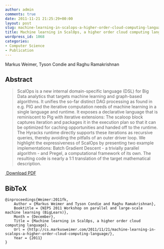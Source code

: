 ```yaml
---
author: admin
comments: true
date: 2011-11-21 21:25:29+00:00
layout: post
slug: machine-learning-in-scalops-a-higher-order-cloud-computing-language
title: Machine learning in ScalOps, a higher order cloud computing language
wordpress_id: 1068
categories:
- Computer Science
- Publication
---
```


Markus Weimer, Tyson Condie and Raghu Ramakrishnan


## Abstract




<blockquote>ScalOps is a new internal domain-specific language (DSL) for Big Data analytics that targets machine learning and graph-based algorithms. It unifies the so-far distinct DAG processing as found in e.g. PIG and the iterative computation needs of machine learning in a single language and runtime. It exposes a declarative language that is reminiscent to Pig with iterative extensions: The scaloop block captures iteration and packages it in the execution plan so that it can be optimized for caching opportunities and handed off to the runtime. The Hyracks runtime directly supports these iterations as recursive queries, thereby avoiding the pitfalls of an outer driver loop. We highlight the expressiveness of ScalOps by presenting two example implementations: Batch Gradient Descent - a trivially parallel algorithm - and Pregel, a computational framework of its own. The resulting code is nearly a 1:1 translation of the target mathematical description.</blockquote>


[ Download PDF](http://cs.markusweimer.com/pub/2011/2011-NIPS-BigLearn-Scalops.pdf)


## BibTeX



    
    @inproceedings{Weimer:2011fk,
    	Author = {Markus Weimer and Tyson Condie and Raghu Ramakrishnan},
    	Booktitle = {NIPS 2011 Workshop on parallel and large-scale machine learning (BigLearn)},
    	Month = {December},
    	Title = {Machine learning in ScalOps, a higher order cloud computing language},
    	Url = {http://cs.markusweimer.com/2011/11/21/machine-learning-in-scalops-a-higher-order-cloud-computing-language/},
    	Year = {2011}
    }
